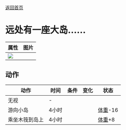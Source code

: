 [返回首页](index.md)  
# 远处有一座大岛……  
>   
  
  属性  |   图片   
 ----  |  ----:   
   |  ![](Sprite/undefined.png)   
  
## 动作  
动作  |  时间  |  条件  |  变化  |  状态  
----  |  ----  |  ----  |  ----  |  ----  
无视  |  -  |    |    |    
游向小岛  |  4小时  |    |    |  [体重](Weight.md)-16  
乘坐木筏到岛上  |  4小时  |    |    |  [体重](Weight.md)+8  
